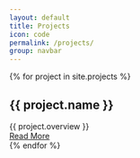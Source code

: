 ```yaml
---
layout: default
title: Projects
icon: code
permalink: /projects/
group: navbar
---
```

<div class="mdl-grid max-width">
	{% for project in site.projects %}
			<div class="mdl-cell mdl-cell--3-col demo-card-square mdl-card mdl-shadow--2dp">
			  <div class="mdl-card__title mdl-card--expand">
			    <h2 class="mdl-card__title-text">{{ project.name }}</h2>
			  </div>
			  <div class="mdl-card__supporting-text">{{ project.overview }}</div>
			  <div class="mdl-card__actions mdl-card--border">
			    <a class="mdl-button mdl-button--colored mdl-js-button mdl-js-ripple-effect" href="{{project.permalink }}">Read More</a>
			  </div>
			</div>
	{% endfor %}
</div>
